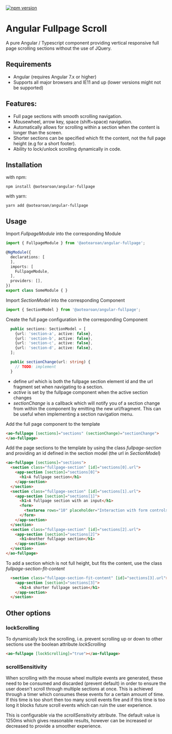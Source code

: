 [![npm version](https://badge.fury.io/js/%40aotearoan%2Fangular-fullpage.svg)](https://badge.fury.io/js/%40aotearoan%2Fangular-fullpage)

# Angular Fullpage Scroll

A pure Angular / Typescript component providing vertical responsive full page scrolling sections without the use of JQuery.

## Requirements

* Angular (requires Angular 7.x or higher)
* Supports all major browsers and IE11 and up (lower versions might not be supported)

## Features:
* Full page sections with smooth scrolling navigation.
* Mousewheel, arrow key, space (shift+space) navigation.
* Automatically allows for scrolling within a section when the content is longer than the screen.
* Shorter sections can be specified which fit the content, not the full page height (e.g for a short footer).
* Ability to lock/unlock scrolling dynamically in code.

## Installation

with npm:
```
npm install @aotearoan/angular-fullpage
```

with yarn:
```
yarn add @aotearoan/angular-fullpage
```

## Usage

Import _FullpageModule_ into the corresponding Module
```typescript
import { FullpageModule } from '@aotearoan/angular-fullpage';

@NgModule({
  declarations: [
  ],
  imports: [
    FullpageModule,
  ],
  providers: [],
})
export class SomeModule { }
```

Import _SectionModel_ into the corresponding Component
```typescript
import { SectionModel } from '@aotearoan/angular-fullpage';
```

Create the full page configuration in the corresponding Component
```typescript
  public sections: SectionModel = [
    {url: 'section-a', active: false},
    {url: 'section-b', active: false},
    {url: 'section-c', active: false},
    {url: 'section-d', active: false},
  ];

  public sectionChange(url: string) {
    // TODO: implement
  }
```
* define _url_ which is both the fullpage section element id and the url fragment set when navigating to a section.
* _active_ is set by the fullpage component when the active section changes
* _sectionChange_ is a callback which will notify you of a section change from within the component by emitting the new url/fragment. This can be useful when implementing a section navigation menu.

Add the full page component to the template

```html
<ao-fullpage [sections]="sections" (sectionChange)="sectionChange">
</ao-fullpage>
```

Add the page sections to the template by using the class _fullpage-section_ and providing an id defined in the section model (the url in _SectionModel_)
```html
<ao-fullpage [sections]="sections">
  <section class="fullpage-section" [id]="sections[0].url">
    <app-section [section]="sections[0]">
      <h1>A fullpage section</h1>
    </app-section>
  </section>
  <section class="fullpage-section" [id]="sections[1].url">
    <app-section [section]="sections[1]">
      <h1>A fullpage section with an input</h1>
      <form>
        <textarea rows="10" placeholder="Interaction with form controls should prevent keyboard scrolling"></textarea>
      </form>
    </app-section>
  </section>
  <section class="fullpage-section" [id]="sections[2].url">
    <app-section [section]="sections[2]">
      <h1>Another fullpage section</h1>
    </app-section>
  </section>
</ao-fullpage>
```

To add a section which is not full height, but fits the content, use the class _fullpage-section-fit-content_
```html
  <section class="fullpage-section-fit-content" [id]="sections[3].url">
    <app-section [section]="sections[3]">
      <h1>A shorter fullpage section</h1>
    </app-section>
  </section>
```

## Other options

### lockScrolling
To dynamically lock the scrolling, i.e. prevent scrolling up or down to other sections use the boolean attribute _lockScrolling_
```html
<ao-fullpage [lockScrolling]="true"></ao-fullpage>
```

### scrollSensitivity
When scrolling with the mouse wheel multiple events are generated, these need to be consumed and discarded (prevent default) in order to ensure the user doesn't scroll through multiple sections at once. This is achieved through a timer which consumes these events for a certain amount of time. If this time is too short then too many scroll events fire and if this time is too long it blocks future scroll events which can ruin the user experience.

This is configurable via the _scrollSensitivity_ attribute. The default value is 1250ms which gives reasonable results, however can be increased or decreased to provide a smoother experience.
